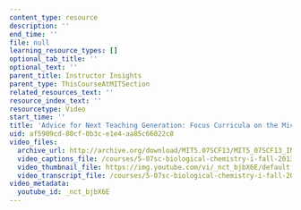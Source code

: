 ```yaml
---
content_type: resource
description: ''
end_time: ''
file: null
learning_resource_types: []
optional_tab_title: ''
optional_text: ''
parent_title: Instructor Insights
parent_type: ThisCourseAtMITSection
related_resources_text: ''
resource_index_text: ''
resourcetype: Video
start_time: ''
title: 'Advice for Next Teaching Generation: Focus Curricula on the Microbial World'
uid: af5909cd-80cf-0b3c-e1e4-aa85c66022c8
video_files:
  archive_url: http://archive.org/download/MIT5.07SCF13/MIT5_07SCF13_INT_JOHN_D_300k.mp4
  video_captions_file: /courses/5-07sc-biological-chemistry-i-fall-2013/b799a9cadd225dc6855a488bed080cee_nctbjbX6E.vtt
  video_thumbnail_file: https://img.youtube.com/vi/_nct_bjbX6E/default.jpg
  video_transcript_file: /courses/5-07sc-biological-chemistry-i-fall-2013/6940d78d3d5028eaa1e1d9fc5f38c5cc_nctbjbX6E.pdf
video_metadata:
  youtube_id: _nct_bjbX6E
---
```

